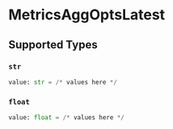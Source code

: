 # MetricsAggOptsLatest


## Supported Types

### `str`

```python
value: str = /* values here */
```

### `float`

```python
value: float = /* values here */
```

